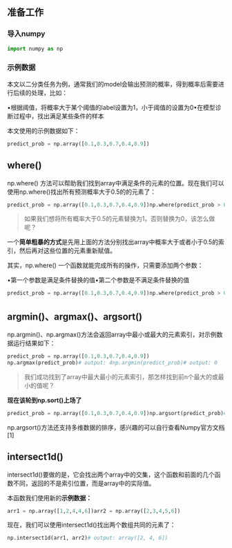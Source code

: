 ## 准备工作

### 导入numpy



```python
import numpy as np
```

### 示例数据

本文以二分类任务为例，通常我们的model会输出预测的概率，得到概率后需要进行后续的处理，比如：

•根据阈值，将概率大于某个阈值的label设置为1，小于阈值的设置为0•在模型诊断过程中，找出满足某些条件的样本

本文使用的示例数据如下：



```python
predict_prob = np.array([0.1,0.3,0.7,0.4,0.9])
```

## where()

np.where() 方法可以帮助我们找到array中满足条件的元素的位置。现在我们可以使用np.where()找出所有预测概率大于0.5的的元素了：



```python
predict_prob = np.array([0.1,0.3,0.7,0.4,0.9])np.where(predict_prob > 0.5)# output：array([2, 4]),)
```

> 如果我们想将所有概率大于0.5的元素替换为1，否则替换为0，该怎么做呢？

一个**简单粗暴的方式**是先用上面的方法分别找出array中概率大于或者小于0.5的索引，然后再对这些位置的元素重新赋值。

其实，np.where() 一个函数就能完成所有的操作，只需要添加两个参数：

•第一个参数是满足条件替换的值•第二个参数是不满足条件替换的值



```python
predict_prob = np.array([0.1,0.3,0.7,0.4,0.9])np.where(predict_prob > 0.5, 1, 0)# output: array([0, 0, 1, 0, 1])
```

## argmin()、argmax()、argsort()

np.argmin()、np.argmax()方法会返回array中最小或最大的元素索引，对示例数据运行结果如下：



```python
predict_prob = np.array([0.1,0.3,0.7,0.4,0.9])
np.argmax(predict_prob)# output: 4np.argmin(predict_prob)# output: 0
```

> 我们成功找到了array中最大最小的元素索引，那怎样找到前n个最大的或最小的值呢？

**现在该轮到np.sort()上场了**



```python
predict_prob = np.array([0.1,0.3,0.7,0.4,0.9])np.argsort(predict_prob)# output: array([0, 1, 3, 2, 4])
```

np.argsort()方法还支持多维数据的排序，感兴趣的可以自行查看Numpy官方文档[1]

## intersect1d()

intersect1d()要做的是，它会找出两个array中的交集，这个函数和前面的几个函数不同，返回的不是索引位置，而是array中的实际值。

本函数我们使用新的**示例数据：**



```python
arr1 = np.array([1,2,4,4,6])arr2 = np.array([2,3,4,5,6])
```

现在，我们可以使用intersect1d()找出两个数组共同的元素了：



```python
np.intersect1d(arr1, arr2)# output: array([2, 4, 6])
```